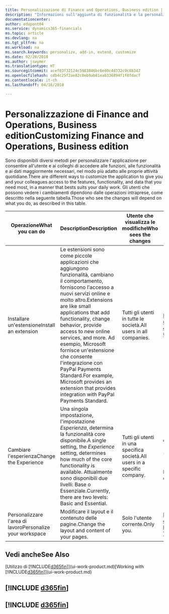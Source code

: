 ```yaml
---
title: Personalizzazione di Finance and Operations, Business edition | Documenti Microsoft
description: "Informazioni sull'aggiunta di funzionalità e la personalizzazione di Finance and Operations, Business edition."
documentationcenter: 
author: edupont04
ms.service: dynamics365-financials
ms.topic: article
ms.devlang: na
ms.tgt_pltfrm: na
ms.workload: na
ms.search.keywords: personalize, add-in, extend, customize
ms.date: 02/28/2018
ms.author: jswymer
ms.translationtype: HT
ms.sourcegitcommit: acef03f32124c5983846bc6ed0c4d332c9c8b347
ms.openlocfilehash: cdb4c25f2ae82c0eb9ab81eab336894f1f8fdacf
ms.contentlocale: it-ch
ms.lasthandoff: 04/16/2018

---
```

# <a name="customizing-finance-and-operations-business-edition"></a><span data-ttu-id="12303-103">Personalizzazione di Finance and Operations, Business edition</span><span class="sxs-lookup"><span data-stu-id="12303-103">Customizing Finance and Operations, Business edition</span></span>
<!--NAV # Customizing Dynamics NAV -->
<span data-ttu-id="12303-104">Sono disponibili diversi metodi per personalizzare l'applicazione per consentire all'utente e ai colleghi di accedere alle funzioni, alle funzionalità e ai dati maggiormente necessari, nel modo più adatto alle proprie attività quotidiane.</span><span class="sxs-lookup"><span data-stu-id="12303-104">There are different ways to customize the application to give you and your colleagues access to the features, functionality, and data that you need most, in a manner that bests suits your daily work.</span></span> <span data-ttu-id="12303-105">Gli utenti che possono vedere i cambiamenti dipendono dalle operazioni intraprese, come descritto nella seguente tabella.</span><span class="sxs-lookup"><span data-stu-id="12303-105">Those who see the changes will depend on what you do, as described in this table.</span></span>


|      <span data-ttu-id="12303-106">Operazione</span><span class="sxs-lookup"><span data-stu-id="12303-106">What you can do</span></span>       |                                                                                                              <span data-ttu-id="12303-107">Description</span><span class="sxs-lookup"><span data-stu-id="12303-107">Description</span></span>                                                                                                               |       <span data-ttu-id="12303-108">Utente che visualizza le modifiche</span><span class="sxs-lookup"><span data-stu-id="12303-108">Who sees the changes</span></span>       |                                       <span data-ttu-id="12303-109">Ulteriori informazioni</span><span class="sxs-lookup"><span data-stu-id="12303-109">More information</span></span>                                       |
|----------------------------|----------------------------------------------------------------------------------------------------------------------------------------------------------------------------------------------------------------------------------------|----------------------------------|----------------------------------------------------------------------------------------------|
|    <span data-ttu-id="12303-110">Installare un'estensione</span><span class="sxs-lookup"><span data-stu-id="12303-110">Install an extension</span></span>    | <span data-ttu-id="12303-111">Le estensioni sono come piccole applicazioni che aggiungono funzionalità, cambiano il comportamento, forniscono l'accesso a nuovi servizi online e molto altro.</span><span class="sxs-lookup"><span data-stu-id="12303-111">Extensions are like small applications that add functionality, change behavior, provide access to new online services, and more.</span></span> <span data-ttu-id="12303-112">Ad esempio, Microsoft fornisce un'estensione che consente l'integrazione con PayPal Payments Standard.</span><span class="sxs-lookup"><span data-stu-id="12303-112">For example, Microsoft provides an extension that provides integration with PayPal Payments Standard.</span></span> |   <span data-ttu-id="12303-113">Tutti gli utenti in tutte le società.</span><span class="sxs-lookup"><span data-stu-id="12303-113">All users in all companies.</span></span>    |                       [<span data-ttu-id="12303-114">Personalizzazione utilizzando le estensioni</span><span class="sxs-lookup"><span data-stu-id="12303-114">Customizing Using Extensions</span></span>](ui-extensions.md)                       |
|   <span data-ttu-id="12303-115">Cambiare l'esperienza</span><span class="sxs-lookup"><span data-stu-id="12303-115">Change the Experience</span></span>    |                                     <span data-ttu-id="12303-116">Una singola impostazione, l'impostazione *Esperienza*, determina la funzionalità core disponibile.</span><span class="sxs-lookup"><span data-stu-id="12303-116">A single setting, the *Experience* setting, determines how much of the core functionality is available.</span></span> <span data-ttu-id="12303-117">Attualmente sono disponibili due livelli: Base o Essenziale.</span><span class="sxs-lookup"><span data-stu-id="12303-117">Currently, there are two levels: Basic and Essential.</span></span>                                      | <span data-ttu-id="12303-118">Tutti gli utenti in una specifica società.</span><span class="sxs-lookup"><span data-stu-id="12303-118">All users in a specific company.</span></span> | <span data-ttu-id="12303-119">[Personalizzazione dell'esperienza [!INCLUDE[d365fin](includes/d365fin_md.md)]](ui-experiences.md)</span><span class="sxs-lookup"><span data-stu-id="12303-119">[Customizing Your [!INCLUDE[d365fin](includes/d365fin_md.md)] Experience](ui-experiences.md)</span></span> |
| <span data-ttu-id="12303-120">Personalizzare l'area di lavoro</span><span class="sxs-lookup"><span data-stu-id="12303-120">Personalize your workspace</span></span> |                                                                                              <span data-ttu-id="12303-121">Modificare il layout e il contenuto delle pagine.</span><span class="sxs-lookup"><span data-stu-id="12303-121">Change the layout and content of your pages.</span></span>                                                                                              |            <span data-ttu-id="12303-122">Solo l'utente corrente.</span><span class="sxs-lookup"><span data-stu-id="12303-122">Only you.</span></span>             |                  [<span data-ttu-id="12303-123">Personalizzazione dell'area di lavoro</span><span class="sxs-lookup"><span data-stu-id="12303-123">Personalizing Your Workspace</span></span>](ui-personalization-user.md)                  |

## <a name="see-also"></a><span data-ttu-id="12303-124">Vedi anche</span><span class="sxs-lookup"><span data-stu-id="12303-124">See Also</span></span>
<span data-ttu-id="12303-125">[Utilizzo di [!INCLUDE[d365fin](includes/d365fin_md.md)]](ui-work-product.md)</span><span class="sxs-lookup"><span data-stu-id="12303-125">[Working with [!INCLUDE[d365fin](includes/d365fin_md.md)]](ui-work-product.md)</span></span>  

## [!INCLUDE [d365fin](includes/free_trial_md.md)]  
## [!INCLUDE [d365fin](includes/training_link_md.md)]

